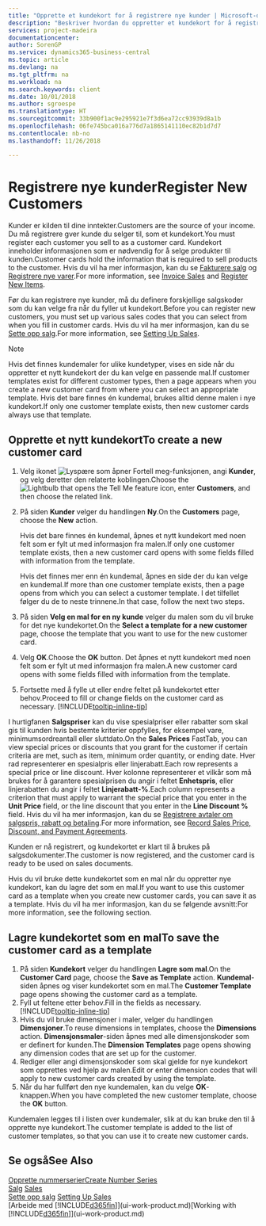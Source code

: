 ```yaml
---
title: "Opprette et kundekort for å registrere nye kunder | Microsoft-dokumentasjon"
description: "Beskriver hvordan du oppretter et kundekort for å registrere informasjon om hver nye kunde eller klient du selger til."
services: project-madeira
documentationcenter: 
author: SorenGP
ms.service: dynamics365-business-central
ms.topic: article
ms.devlang: na
ms.tgt_pltfrm: na
ms.workload: na
ms.search.keywords: client
ms.date: 10/01/2018
ms.author: sgroespe
ms.translationtype: HT
ms.sourcegitcommit: 33b900f1ac9e295921e7f3d6ea72cc93939d8a1b
ms.openlocfilehash: 06fe745bca016a776d7a1865141110ec82b1d7d7
ms.contentlocale: nb-no
ms.lasthandoff: 11/26/2018

---
```

# <a name="register-new-customers"></a><span data-ttu-id="34b89-103">Registrere nye kunder</span><span class="sxs-lookup"><span data-stu-id="34b89-103">Register New Customers</span></span>
<span data-ttu-id="34b89-104">Kunder er kilden til dine inntekter.</span><span class="sxs-lookup"><span data-stu-id="34b89-104">Customers are the source of your income.</span></span> <span data-ttu-id="34b89-105">Du må registrere gver kunde du selger til, som et kundekort.</span><span class="sxs-lookup"><span data-stu-id="34b89-105">You must register each customer you sell to as a customer card.</span></span> <span data-ttu-id="34b89-106">Kundekort inneholder informasjonen som er nødvendig for å selge produkter til kunden.</span><span class="sxs-lookup"><span data-stu-id="34b89-106">Customer cards hold the information that is required to sell products to the customer.</span></span> <span data-ttu-id="34b89-107">Hvis du vil ha mer informasjon, kan du se [Fakturere salg](sales-how-invoice-sales.md) og [Registrere nye varer](inventory-how-register-new-items.md).</span><span class="sxs-lookup"><span data-stu-id="34b89-107">For more information, see [Invoice Sales](sales-how-invoice-sales.md) and [Register New Items](inventory-how-register-new-items.md).</span></span>  

<span data-ttu-id="34b89-108">Før du kan registrere nye kunder, må du definere forskjellige salgskoder som du kan velge fra når du fyller ut kundekort.</span><span class="sxs-lookup"><span data-stu-id="34b89-108">Before you can register new customers, you must set up various sales codes that you can select from when you fill in customer cards.</span></span> <span data-ttu-id="34b89-109">Hvis du vil ha mer informasjon, kan du se [Sette opp salg](sales-setup-sales.md).</span><span class="sxs-lookup"><span data-stu-id="34b89-109">For more information, see [Setting Up Sales](sales-setup-sales.md).</span></span>

> [!NOTE]  
>   <span data-ttu-id="34b89-110">Hvis det finnes kundemaler for ulike kundetyper, vises en side når du oppretter et nytt kundekort der du kan velge en passende mal.</span><span class="sxs-lookup"><span data-stu-id="34b89-110">If customer templates exist for different customer types, then a page appears when you create a new customer card from where you can select an appropriate template.</span></span> <span data-ttu-id="34b89-111">Hvis det bare finnes én kundemal, brukes alltid denne malen i nye kundekort.</span><span class="sxs-lookup"><span data-stu-id="34b89-111">If only one customer template exists, then new customer cards always use that template.</span></span>

## <a name="to-create-a-new-customer-card"></a><span data-ttu-id="34b89-112">Opprette et nytt kundekort</span><span class="sxs-lookup"><span data-stu-id="34b89-112">To create a new customer card</span></span>
1. <span data-ttu-id="34b89-113">Velg ikonet ![Lyspære som åpner Fortell meg-funksjonen](media/ui-search/search_small.png "Fortell hva du vil gjøre"), angi **Kunder**, og velg deretter den relaterte koblingen.</span><span class="sxs-lookup"><span data-stu-id="34b89-113">Choose the ![Lightbulb that opens the Tell Me feature](media/ui-search/search_small.png "Tell me what you want to do") icon, enter **Customers**, and then choose the related link.</span></span>  
2. <span data-ttu-id="34b89-114">På siden **Kunder** velger du handlingen **Ny**.</span><span class="sxs-lookup"><span data-stu-id="34b89-114">On the **Customers** page, choose the **New** action.</span></span>

    <span data-ttu-id="34b89-115">Hvis det bare finnes én kundemal, åpnes et nytt kundekort med noen felt som er fylt ut med informasjon fra malen.</span><span class="sxs-lookup"><span data-stu-id="34b89-115">If only one customer template exists, then a new customer card opens with some fields filled with information from the template.</span></span>

    <span data-ttu-id="34b89-116">Hvis det finnes mer enn én kundemal, åpnes en side der du kan velge en kundemal.</span><span class="sxs-lookup"><span data-stu-id="34b89-116">If more than one customer template exists, then a page opens from which you can select a customer template.</span></span> <span data-ttu-id="34b89-117">I det tilfellet følger du de to neste trinnene.</span><span class="sxs-lookup"><span data-stu-id="34b89-117">In that case, follow the next two steps.</span></span>
3. <span data-ttu-id="34b89-118">På siden **Velg en mal for en ny kunde** velger du malen som du vil bruke for det nye kundekortet.</span><span class="sxs-lookup"><span data-stu-id="34b89-118">On the **Select a template for a new customer** page, choose the template that you want to use for the new customer card.</span></span>
4. <span data-ttu-id="34b89-119">Velg **OK**.</span><span class="sxs-lookup"><span data-stu-id="34b89-119">Choose the **OK** button.</span></span> <span data-ttu-id="34b89-120">Det åpnes et nytt kundekort med noen felt som er fylt ut med informasjon fra malen.</span><span class="sxs-lookup"><span data-stu-id="34b89-120">A new customer card opens with some fields filled with information from the template.</span></span>  
5. <span data-ttu-id="34b89-121">Fortsette med å fylle ut eller endre feltet på kundekortet etter behov.</span><span class="sxs-lookup"><span data-stu-id="34b89-121">Proceed to fill or change fields on the customer card as necessary.</span></span> [!INCLUDE[tooltip-inline-tip](includes/tooltip-inline-tip_md.md)]

<span data-ttu-id="34b89-122">I hurtigfanen **Salgspriser** kan du vise spesialpriser eller rabatter som skal gis til kunden hvis bestemte kriterier oppfylles, for eksempel vare, minimumsordreantall eller sluttdato.</span><span class="sxs-lookup"><span data-stu-id="34b89-122">On the **Sales Prices** FastTab, you can view special prices or discounts that you grant for the customer if certain criteria are met, such as item, minimum order quantity, or ending date.</span></span> <span data-ttu-id="34b89-123">Hver rad representerer en spesialpris eller linjerabatt.</span><span class="sxs-lookup"><span data-stu-id="34b89-123">Each row represents a special price or line discount.</span></span> <span data-ttu-id="34b89-124">Hver kolonne representerer et vilkår som må brukes for å garantere spesialprisen du angir i feltet **Enhetspris**, eller linjerabatten du angir i feltet **Linjerabatt-%**.</span><span class="sxs-lookup"><span data-stu-id="34b89-124">Each column represents a criterion that must apply to warrant the special price that you enter in the **Unit Price** field, or the line discount that you enter in the **Line Discount %** field.</span></span> <span data-ttu-id="34b89-125">Hvis du vil ha mer informasjon, kan du se [Registrere avtaler om salgspris, rabatt og betaling](sales-how-record-sales-price-discount-payment-agreements.md).</span><span class="sxs-lookup"><span data-stu-id="34b89-125">For more information, see [Record Sales Price, Discount, and Payment Agreements](sales-how-record-sales-price-discount-payment-agreements.md).</span></span>

<span data-ttu-id="34b89-126">Kunden er nå registrert, og kundekortet er klart til å brukes på salgsdokumenter.</span><span class="sxs-lookup"><span data-stu-id="34b89-126">The customer is now registered, and the customer card is ready to be used on sales documents.</span></span>

<span data-ttu-id="34b89-127">Hvis du vil bruke dette kundekortet som en mal når du oppretter nye kundekort, kan du lagre det som en mal.</span><span class="sxs-lookup"><span data-stu-id="34b89-127">If you want to use this customer card as a template when you create new customer cards, you can save it as a template.</span></span> <span data-ttu-id="34b89-128">Hvis du vil ha mer informasjon, kan du se følgende avsnitt:</span><span class="sxs-lookup"><span data-stu-id="34b89-128">For more information, see the following section.</span></span>

## <a name="to-save-the-customer-card-as-a-template"></a><span data-ttu-id="34b89-129">Lagre kundekortet som en mal</span><span class="sxs-lookup"><span data-stu-id="34b89-129">To save the customer card as a template</span></span>
1. <span data-ttu-id="34b89-130">På siden **Kundekort** velger du handlingen **Lagre som mal**.</span><span class="sxs-lookup"><span data-stu-id="34b89-130">On the **Customer Card** page, choose the **Save as Template** action.</span></span> <span data-ttu-id="34b89-131">**Kundemal**-siden åpnes og viser kundekortet som en mal.</span><span class="sxs-lookup"><span data-stu-id="34b89-131">The **Customer Template** page opens showing the customer card as a template.</span></span>
2. <span data-ttu-id="34b89-132">Fyll ut feltene etter behov.</span><span class="sxs-lookup"><span data-stu-id="34b89-132">Fill in the fields as necessary.</span></span> [!INCLUDE[tooltip-inline-tip](includes/tooltip-inline-tip_md.md)]
3. <span data-ttu-id="34b89-133">Hvis du vil bruke dimensjoner i maler, velger du handlingen **Dimensjoner**.</span><span class="sxs-lookup"><span data-stu-id="34b89-133">To reuse dimensions in templates, choose the **Dimensions** action.</span></span> <span data-ttu-id="34b89-134">**Dimensjonsmaler**-siden åpnes med alle dimensjonskoder som er definert for kunden.</span><span class="sxs-lookup"><span data-stu-id="34b89-134">The **Dimension Templates** page opens showing any dimension codes that are set up for the customer.</span></span>
4. <span data-ttu-id="34b89-135">Rediger eller angi dimensjonskoder som skal gjelde for nye kundekort som opprettes ved hjelp av malen.</span><span class="sxs-lookup"><span data-stu-id="34b89-135">Edit or enter dimension codes that will apply to new customer cards created by using the template.</span></span>  
5. <span data-ttu-id="34b89-136">Når du har fullført den nye kundemalen, kan du velge **OK**-knappen.</span><span class="sxs-lookup"><span data-stu-id="34b89-136">When you have completed the new customer template, choose the **OK** button.</span></span>

<span data-ttu-id="34b89-137">Kundemalen legges til i listen over kundemaler, slik at du kan bruke den til å opprette nye kundekort.</span><span class="sxs-lookup"><span data-stu-id="34b89-137">The customer template is added to the list of customer templates, so that you can use it to create new customer cards.</span></span>

## <a name="see-also"></a><span data-ttu-id="34b89-138">Se også</span><span class="sxs-lookup"><span data-stu-id="34b89-138">See Also</span></span>
[<span data-ttu-id="34b89-139">Opprette nummerserier</span><span class="sxs-lookup"><span data-stu-id="34b89-139">Create Number Series</span></span>](ui-create-number-series.md)  
<span data-ttu-id="34b89-140">[Salg](sales-manage-sales.md)  </span><span class="sxs-lookup"><span data-stu-id="34b89-140">[Sales](sales-manage-sales.md)  </span></span>  
<span data-ttu-id="34b89-141">[Sette opp salg](sales-setup-sales.md)  </span><span class="sxs-lookup"><span data-stu-id="34b89-141">[Setting Up Sales](sales-setup-sales.md)  </span></span>  
<span data-ttu-id="34b89-142">[Arbeide med [!INCLUDE[d365fin](includes/d365fin_md.md)]](ui-work-product.md)</span><span class="sxs-lookup"><span data-stu-id="34b89-142">[Working with [!INCLUDE[d365fin](includes/d365fin_md.md)]](ui-work-product.md)</span></span>


